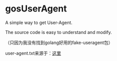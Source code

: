 # gosUserAgent

A simple way to get User-Agent.

The source code is easy to understand and modify.

（只因为我没有找到golang好用的fake-useragent包）

user-agent.txt来源于：[这里]()

